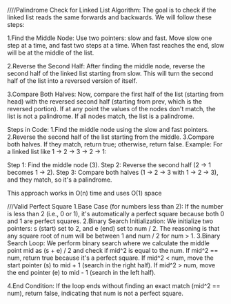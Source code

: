 ////Palindrome Check for Linked List
Algorithm:
The goal is to check if the linked list reads the same forwards and backwards. We will follow these steps:

1.Find the Middle Node:
Use two pointers: slow and fast.
Move slow one step at a time, and fast two steps at a time.
When fast reaches the end, slow will be at the middle of the list.

2.Reverse the Second Half:
After finding the middle node, reverse the second half of the linked list starting from slow.
This will turn the second half of the list into a reversed version of itself.

3.Compare Both Halves:
Now, compare the first half of the list (starting from head) with the reversed second half (starting from prev, which is the reversed portion).
If at any point the values of the nodes don't match, the list is not a palindrome.
If all nodes match, the list is a palindrome.

Steps in Code:
1.Find the middle node using the slow and fast pointers.
2.Reverse the second half of the list starting from the middle.
3.Compare both halves. If they match, return true; otherwise, return false.
Example:
For a linked list like 1 -> 2 -> 3 -> 2 -> 1:

Step 1: Find the middle node (3).
Step 2: Reverse the second half (2 -> 1 becomes 1 -> 2).
Step 3: Compare both halves (1 -> 2 -> 3 with 1 -> 2 -> 3), and they match, so it's a palindrome.

This approach works in O(n) time and uses O(1) space



///Valid Perfect Square
1.Base Case (for numbers less than 2):
If the number is less than 2 (i.e., 0 or 1), it's automatically a perfect square because both 0 and 1 are perfect squares.
2.Binary Search Initialization:
We initialize two pointers: s (start) set to 2, and e (end) set to num / 2. The reasoning is that any square root of num will be between 1 and num / 2 for num > 1.
3.Binary Search Loop:
We perform binary search where we calculate the middle point mid as (s + e) / 2 and check if mid^2 is equal to the num.
If mid^2 == num, return true because it's a perfect square.
If mid^2 < num, move the start pointer (s) to mid + 1 (search in the right half).
If mid^2 > num, move the end pointer (e) to mid - 1 (search in the left half).

4.End Condition:
If the loop ends without finding an exact match (mid^2 == num), return false, indicating that num is not a perfect square.